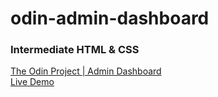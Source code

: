 # odin-admin-dashboard

### Intermediate HTML & CSS
[The Odin Project | Admin Dashboard](https://www.theodinproject.com/paths/full-stack-javascript/courses/intermediate-html-and-css/lessons/admin-dashboard)
<br>
[Live Demo](https://lambrous.github.io/odin-admin-dashboard/)
